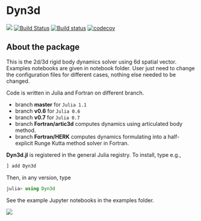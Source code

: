 # Dyn3d

[![](https://img.shields.io/badge/docs-latest-blue.svg)](https://ruizhi92.github.io/Dyn3d.jl/latest)
[![Build Status](https://travis-ci.org/ruizhi92/Dyn3d.jl.png?branch=master)](https://travis-ci.org/ruizhi92/Dyn3d.jl)
[![Build status](https://ci.appveyor.com/api/projects/status/0ykpxm3e8rftro6m/branch/master?svg=true)](https://ci.appveyor.com/project/ruizhi92/dyn3d-jl/branch/master)
[![codecov](https://codecov.io/gh/ruizhi92/Dyn3d.jl/branch/master/graph/badge.svg)](https://codecov.io/gh/ruizhi92/Dyn3d.jl)

## About the package

This is the 2d/3d rigid body dynamics solver using 6d spatial vector. Examples notebooks
are given in notebook folder. User just need to change the configuration files
for different cases, nothing else needed to be changed.

Code is written in Julia and Fortran on different branch.

- branch **master** for `Julia 1.1`
- branch **v0.6** for `Julia 0.6`
- branch **v0.7** for `Julia 0.7`
- branch **Fortran/artic3d** computes dynamics using articulated body method.
- branch **Fortran/HERK** computes dynamics formulating into a half-explicit Runge Kutta method solver in Fortran.

**Dyn3d.jl** is registered in the general Julia registry. To install, type
e.g.,
```julia
] add Dyn3d
```

Then, in any version, type
```julia
julia> using Dyn3d
```
See the example Jupyter notebooks in the examples folder.

![](https://github.com/ruizhi92/Dyn3d.jl/raw/master/example_gif.gif)
